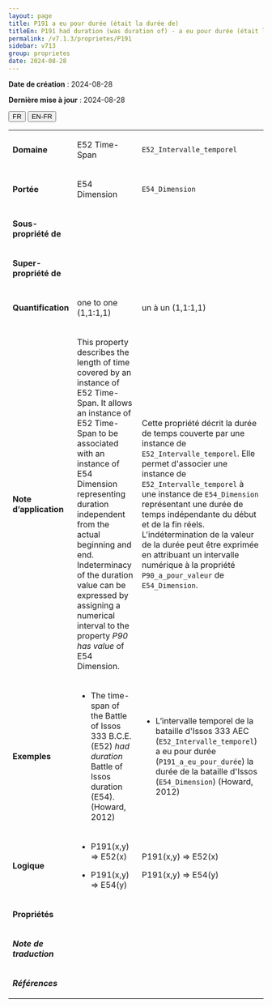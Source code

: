 ```yaml
---
layout: page
title: P191 a eu pour durée (était la durée de)
titleEn: P191 had duration (was duration of) - a eu pour durée (était la durée de)
permalink: /v7.1.3/proprietes/P191
sidebar: v713
group: proprietes
date: 2024-08-28
---
```


**Date de création** : 2024-08-28

**Dernière mise à jour** : 2024-08-28

<div class="lang-buttons">
 <button id="fr" class="activate">FR</button>
 <button id="en-fr">EN-FR</button>
</div>

<table>
<tbody>
<tr>
<td><p><strong>Domaine</strong></p></td>
<td class="en">
<p>E52 Time-Span</p>
</td>
<td>
<p><code class="language-plaintext highlighter-rouge">E52_Intervalle_temporel</code></p>
</td>
</tr>
<tr>
<td><p><strong>Portée</strong></p></td>
<td class="en">
<p>E54 Dimension</p>
</td>
<td>
<p><code class="language-plaintext highlighter-rouge">E54_Dimension</code></p>
</td>
</tr>
<tr>
<td><p><strong>Sous-propriété de</strong></p></td>
<td class="en">
</td>
<td>
</td>
</tr>
<tr>
<td><p><strong>Super-propriété de</strong></p></td>
<td class="en">
</td>
<td>
</td>
</tr>
<tr>
<td><p><strong>Quantification</strong></p></td>
<td class="en">
<p>one to one (1,1:1,1)</p>
</td>
<td>
<p>un à un (1,1:1,1)</p>
</td>
</tr>
<tr>
<td><p><strong>Note d’application</strong></p></td>
<td class="en">
<p>This property describes the length of time covered by an instance of E52 Time-Span. It allows an instance of E52 Time-Span to be associated with an instance of E54 Dimension representing duration independent from the actual beginning and end. Indeterminacy of the duration value can be expressed by assigning a numerical interval to the property <em>P90 has value</em> of E54 Dimension.</p>
</td>
<td>
<p>Cette propriété décrit la durée de temps couverte par une instance de <code class="language-plaintext highlighter-rouge">E52_Intervalle_temporel</code>. Elle permet d'associer une instance de <code class="language-plaintext highlighter-rouge">E52_Intervalle_temporel</code> à une instance de <code class="language-plaintext highlighter-rouge">E54_Dimension</code> représentant une durée de temps indépendante du début et de la fin réels. L'indétermination de la valeur de la durée peut être exprimée en attribuant un intervalle numérique à la propriété <code class="language-plaintext highlighter-rouge">P90_a_pour_valeur</code> de <code class="language-plaintext highlighter-rouge">E54_Dimension</code>.</p>
</td>
</tr>
<tr>
<td><p><strong>Exemples</strong></p></td>
<td class="en">
<ul>
<li><p>The time-span of the Battle of Issos 333 B.C.E. (E52) <em>had duration</em> Battle of Issos duration (E54). (Howard, 2012)</p>
</li>
</ul>
</td>
<td>
<ul>
<li><p>L’intervalle temporel de la bataille d'Issos 333 AEC (<code class="language-plaintext highlighter-rouge">E52_Intervalle_temporel</code>) a eu pour durée (<code class="language-plaintext highlighter-rouge">P191_a_eu_pour_durée</code>) la durée de la bataille d'Issos (<code class="language-plaintext highlighter-rouge">E54_Dimension</code>) (Howard, 2012)</p>
</li>
</ul>
</td>
</tr>
<tr>
<td><p><strong>Logique</strong></p></td>
<td class="en">
<ul>
<li><p>P191(x,y) ⇒ E52(x)</p>
</li>
<li><p>P191(x,y) ⇒ E54(y)</p>
</li>
</ul>
</td>
<td>
<p>P191(x,y) ⇒ E52(x)</p>
<p>P191(x,y) ⇒ E54(y)</p>
</td>
</tr>
<tr>
<td><p><strong>Propriétés</strong></p></td>
<td class="en">
</td>
<td>
</td>
</tr>
<tr>
<td><p><strong><em>Note de traduction</em></strong></p></td>
<td colspan="2">
</td>
</tr>
<tr>
<td><p><strong><em>Références</em></strong></p></td>
<td colspan="2">
<p><em></em></p>
</td>
</tr>
</tbody>
</table>
